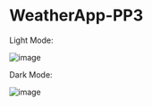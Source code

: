 # WeatherApp-PP3
Light Mode: 

![image](https://user-images.githubusercontent.com/79942688/117902659-f5e48000-b29b-11eb-8588-5c1a165f002c.png)

Dark Mode:

![image](https://user-images.githubusercontent.com/79942688/117902620-df3e2900-b29b-11eb-8a72-42b68a558bcf.png)


